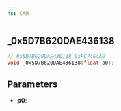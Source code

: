 ```yaml
---
ns: CAM
---
```

## _0x5D7B620DAE436138

```c
// 0x5D7B620DAE436138 0xFC7464A0
void _0x5D7B620DAE436138(float p0);
```


## Parameters
* **p0**: 

